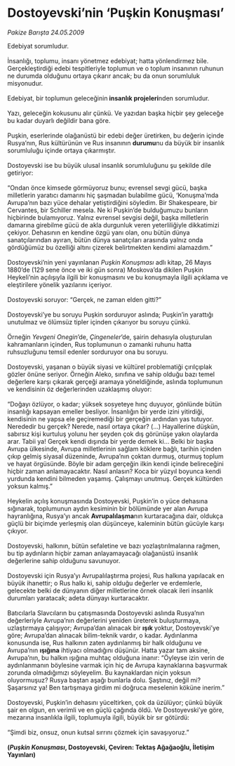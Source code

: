 # Dostoyevski’nin ‘Puşkin Konuşması’

*Pakize Barışta 24.05.2009*

<div class="taraf_structure_2col_1zq">
<div class="margen_n">



 <p>Edebiyat sorumludur. <br/><br/>İnsanlığı, toplumu, insanı yönetmez edebiyat; hatta yönlendirmez bile. Gerçekleştirdiği edebi tespitleriyle toplumun ve o toplum insanının ruhunun ne durumda olduğunu ortaya çıkarır ancak; bu da onun sorumluluk misyonudur. <br/><br/>Edebiyat, bir toplumun geleceğinin<b> insanlık projeleri</b>nden sorumludur. <br/><br/>Yazı, geleceğin kokusunu alır çünkü. Ve yazıdan başka hiçbir şey geleceğe bu kadar duyarlı değildir bana göre. <br/><br/>Puşkin, eserlerinde olağanüstü bir edebi değer üretirken, bu değerin içinde Rusya’nın, Rus kültürünün ve Rus insanının <b>durumu</b>nu da büyük bir insanlık sorumluluğu içinde ortaya çıkarmıştır. <br/><br/>Dostoyevski ise bu büyük ulusal insanlık sorumluluğunu şu şekilde dile getiriyor: <br/><br/>“Ondan önce kimsede görmüyoruz bunu; evrensel sevgi gücü, başka milletlerin yaratıcı damarını hiç şaşmadan bulabilme gücü, ‘Konuşma’mda Avrupa’nın bazı yüce dehalar yetiştirdiğini söyledim. Bir Shakespeare, bir Cervantes, bir Schiller mesela. Ne ki Puşkin’de bulduğumuzu bunların hiçbirinde bulamıyoruz. Yalnız evrensel sevgisi değil, başka milletlerin damarına girebilme gücü de akla durgunluk veren yeterliliğiyle dikkatimizi çekiyor. Dehasının en kendine özgü yanı olan, onu bütün dünya sanatçılarından ayıran, bütün dünya sanatçıları arasında yalnız onda gördüğümüz bu özelliği altını çizerek belirtmekten kendimi alamazdım.” <br/><br/>Dostoyevski’nin yeni yayınlanan <i>Puşkin Konuşması</i> adlı kitap, 26 Mayıs 1880’de (129 sene önce ve iki gün sonra) Moskova’da dikilen Puşkin Heykeli’nin açılışıyla ilgili bir konuşmasını ve bu konuşmayla ilgili açıklama ve eleştirilere yönelik yazılarını içeriyor. <br/><br/>Dostoyevski soruyor: “Gerçek, ne zaman elden gitti?” <br/><br/>Dostoyevski’ye bu soruyu Puşkin sorduruyor aslında; Puşkin’in yarattığı unutulmaz ve ölümsüz tipler içinden çıkarıyor bu soruyu çünkü. <br/><br/>Örneğin <i>Yevgeni Onegin</i>’de, <i>Çingeneler</i>’de, şairin dehasıyla oluşturulan kahramanların içinden, Rus toplumunun o zamanki ruhunu hatta ruhsuzluğunu temsil edenler sorduruyor ona bu soruyu. <br/><br/>Dostoyevski, yaşanan o büyük siyasi ve kültürel problematiği çırılçıplak gözler önüne seriyor. Örneğin Aleko, sınıfına ve sahip olduğu bazı temel değerlere karşı çıkarak gerçeği aramaya yöneldiğinde, aslında toplumunun ve kendisinin öz değerlerinden uzaklaşmış oluyor: <br/><br/>“Doğayı özlüyor, o kadar; yüksek sosyeteye hınç duyuyor, gönlünde bütün insanlığı kapsayan emeller besliyor. İnsanlığın bir yerde izini yitirdiği, kendisinin ne yapsa ele geçiremediği bir gerçeğin ardından yas tutuyor. Nerededir bu gerçek? Nerede, nasıl ortaya çıkar? (...) Hayallerine düşkün, sabırsız kişi kurtuluş yolunu her şeyden çok dış görünüşe yakın olaylarda arar. Tabii ya! Gerçek kendi dışında bir yerde demek ki... Belki bir başka Avrupa ülkesinde, Avrupa milletlerinin sağlam köklere bağlı, tarihin içinden çıkıp gelmiş siyasal düzeninde, Avrupa’nın çoktan durmuş, oturmuş toplum ve hayat örgüsünde. Böyle bir adam gerçeğin ilkin kendi içinde belireceğini hiçbir zaman anlamayacaktır. Nasıl anlasın? Koca bir yüzyıl boyunca kendi yurdunda kendini bilmeden yaşamış. Çalışmayı unutmuş. Gerçek kültürden yoksun kalmış.” <br/><br/>Heykelin açılış konuşmasında Dostoyevski, Puşkin’in o yüce dehasına sığınarak, toplumunun aydın kesiminin bir bölümünde yer alan Avrupa hayranlığına, Rusya’yı ancak <b>Avrupalılaşma</b>nın kurtaracağına dair, oldukça güçlü bir biçimde yerleşmiş olan düşünceye, kaleminin bütün gücüyle karşı çıkıyor. <br/><br/>Dostoyevski, halkının, bütün sefaletine ve bazı yozlaştırılmalarına rağmen, bu tip aydınların hiçbir zaman anlayamayacağı olağanüstü insanlık değerlerine sahip olduğunu savunuyor. <br/><br/>Dostoyevski için Rusya’yı Avrupalılaştırma projesi, Rus halkına yapılacak en büyük ihanettir; o Rus halkı ki, sahip olduğu değerler ve erdemlerle, gelecekte belki de dünyanın diğer milletlerine örnek olacak ileri insanlık durumları yaratacak; adeta dünyayı kurtaracaktır. <br/><br/>Batıcılarla Slavcıların bu çatışmasında Dostoyevski aslında Rusya’nın değerleriyle Avrupa’nın değerlerini yeniden üreterek buluşturmaya, uzlaştırmaya çalışıyor; Avrupa’dan alınacak bir <b>ışık </b>yoktur, Dostoyevski’ye göre; Avrupa’dan alınacak bilim-teknik vardır, o kadar. Aydınlanma konusunda ise, Rus halkının zaten aydınlanmış bir halk olduğunu ve Avrupa’nın <b>ışığına</b> ihtiyacı olmadığını düşünür. Hatta yazar tam aksine, Avrupa’nın, bu halkın ışığına muhtaç olduğuna inanır: “Öyleyse izin verin de aydınlanmanın böylesine varmak için hiç de Avrupa kaynaklarına başvurmak zorunda olmadığımızı söyleyelim. Bu kaynaklardan niçin yoksun oluyormuşuz? Rusya baştan aşağı bunlarla dolu. Şaştınız, değil mi? Şaşarsınız ya! Ben tartışmaya girdim mi doğruca meselenin köküne inerim.” <br/><br/>Dostoyevski, Puşkin’in dehasını yüceltirken, çok da üzülüyor; çünkü büyük şair en olgun, en verimli ve en güçlü çağında öldü. Ve Dostoyevski’ye göre, mezarına insanlıkla ilgili, toplumuyla ilgili, büyük bir sır götürdü: <br/><br/>“Şimdi biz, onsuz, onun kutsal sırrını çözmek için savaşıyoruz.”<b> <br/><br/>(<i>Puşkin Konuşması</i>, Dostoyevski, Çeviren: Tektaş Ağağaoğlu, İletişim Yayınları)</b></p>
<br/>
<br/>
<br/>



<br/>


<div id="taraf_not">
</div>

</div>


</div>
